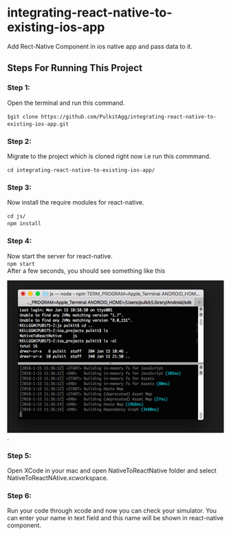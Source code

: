 # integrating-react-native-to-existing-ios-app
Add Rect-Native Component in ios native app and pass data to it.


## Steps For Running This Project

### Step 1:
Open the terminal and run this command.  

`$git clone https://github.com/PulkitAgg/integrating-react-native-to-existing-ios-app.git`

### Step 2:
Migrate to the project which is cloned right now i.e run this commmand.   

`cd integrating-react-native-to-existing-ios-app/`

### Step 3:
Now install the require modules for react-native.  

`cd js/`  
`npm install`

### Step 4: 
Now start the server for react-native.  
`npm start`  
After a few seconds, you should see something like this
  
![alt Image](./ConsoleOutput.png) .  

### Step 5:
Open XCode in your mac and open NativeToReactNative folder and select NativeToReactNAtive.xcworkspace.  


### Step 6:
Run your code through xcode and now you can check your simulator. You can enter your name in text field and this name will be shown in react-native component.

